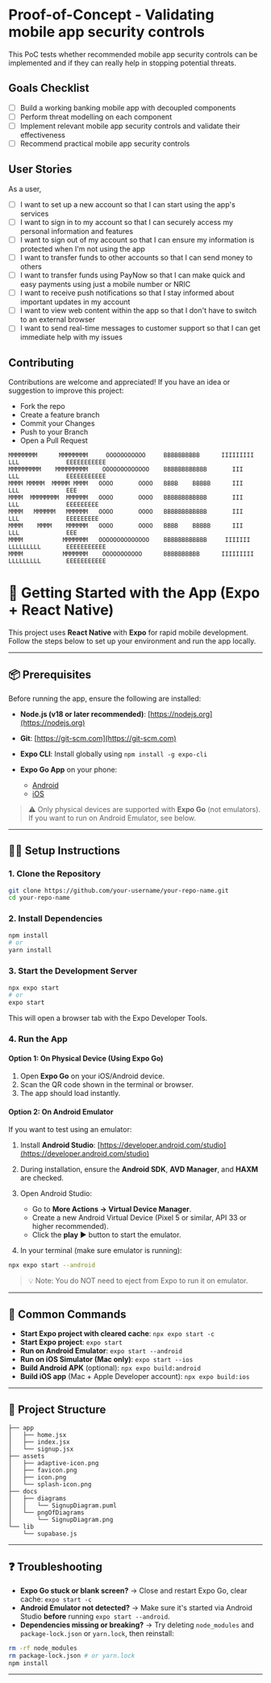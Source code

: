# Proof-of-Concept - Validating mobile app security controls

This PoC tests whether recommended mobile app security controls can be implemented and if they can really help in stopping potential threats.

## Goals Checklist

- [ ] Build a working banking mobile app with decoupled components
- [ ] Perform threat modelling on each component
- [ ] Implement relevant mobile app security controls and validate their effectiveness
- [ ] Recommend practical mobile app security controls

## User Stories

As a user,

- [ ] I want to set up a new account so that I can start using the app's services
- [ ] I want to sign in to my account so that I can securely access my personal information and features
- [ ] I want to sign out of my account so that I can ensure my information is protected when I'm not using the app
- [ ] I want to transfer funds to other accounts so that I can send money to others
- [ ] I want to transfer funds using PayNow so that I can make quick and easy payments using just a mobile number or NRIC
- [ ] I want to receive push notifications so that I stay informed about important updates in my account
- [ ] I want to view web content within the app so that I don't have to switch to an external browser
- [ ] I want to send real-time messages to customer support so that I can get immediate help with my issues

## Contributing

Contributions are welcome and appreciated! If you have an idea or suggestion to improve this project:

- Fork the repo
- Create a feature branch
- Commit your Changes
- Push to your Branch
- Open a Pull Request

```
MMMMMMMM      MMMMMMMM     OOOOOOOOOOO     BBBBBBBBBB      IIIIIIIII      LLL             EEEEEEEEEEE
MMMMMMMMM    MMMMMMMMM    OOOOOOOOOOOOO    BBBBBBBBBBBB       III         LLL             EEEEEEEEEEE
MMMM MMMMM  MMMMM MMMM   OOOO       OOOO   BBBB    BBBBB      III         LLL             EEE
MMMM  MMMMMMMM  MMMMMM   OOOO       OOOO   BBBBBBBBBBBB       III         LLL             EEEEEEEEE
MMMM   MMMMMM   MMMMMM   OOOO       OOOO   BBBBBBBBBBBB       III         LLL             EEEEEEEEE
MMMM    MMMM    MMMMMM   OOOO       OOOO   BBBB    BBBBB      III         LLL             EEE
MMMM           MMMMMMM   OOOOOOOOOOOOOO    BBBBBBBBBBBB     IIIIIII       LLLLLLLLL       EEEEEEEEEEE
MMMM           MMMMMMM    OOOOOOOOOOO      BBBBBBBBBB      IIIIIIIII      LLLLLLLLL       EEEEEEEEEEE

```

# 🚀 Getting Started with the App (Expo + React Native)

This project uses **React Native** with **Expo** for rapid mobile development. Follow the steps below to set up your environment and run the app locally.

---

## 📦 Prerequisites

Before running the app, ensure the following are installed:

- **Node.js (v18 or later recommended)**: [https://nodejs.org](https://nodejs.org)
- **Git**: [https://git-scm.com](https://git-scm.com)
- **Expo CLI**: Install globally using `npm install -g expo-cli`
- **Expo Go App** on your phone:

  - [Android](https://play.google.com/store/apps/details?id=host.exp.exponent)
  - [iOS](https://apps.apple.com/app/expo-go/id982107779)

> ⚠️ Only physical devices are supported with **Expo Go** (not emulators). If you want to run on Android Emulator, see below.

---

## 🧑‍💻 Setup Instructions

### 1. Clone the Repository

```bash
git clone https://github.com/your-username/your-repo-name.git
cd your-repo-name
```

### 2. Install Dependencies

```bash
npm install
# or
yarn install
```

### 3. Start the Development Server

```bash
npx expo start
# or
expo start
```

This will open a browser tab with the Expo Developer Tools.

### 4. Run the App

#### Option 1: On Physical Device (Using Expo Go)

1. Open **Expo Go** on your iOS/Android device.
2. Scan the QR code shown in the terminal or browser.
3. The app should load instantly.

#### Option 2: On Android Emulator

If you want to test using an emulator:

1. Install **Android Studio**: [https://developer.android.com/studio](https://developer.android.com/studio)
2. During installation, ensure the **Android SDK**, **AVD Manager**, and **HAXM** are checked.
3. Open Android Studio:

   - Go to **More Actions → Virtual Device Manager**.
   - Create a new Android Virtual Device (Pixel 5 or similar, API 33 or higher recommended).
   - Click the **play** ▶️ button to start the emulator.

4. In your terminal (make sure emulator is running):

```bash
npx expo start --android
```

> 💡 Note: You do NOT need to eject from Expo to run it on emulator.

---

## 🔄 Common Commands

- **Start Expo project with cleared cache**: `npx expo start -c`
- **Start Expo project**: `expo start`
- **Run on Android Emulator**: `expo start --android`
- **Run on iOS Simulator (Mac only)**: `expo start --ios`
- **Build Android APK** (optional): `npx expo build:android`
- **Build iOS app** (Mac + Apple Developer account): `npx expo build:ios`

---

## 📁 Project Structure

```
├── app
│   ├── home.jsx
│   ├── index.jsx
│   └── signup.jsx
├── assets
│   ├── adaptive-icon.png
│   ├── favicon.png
│   ├── icon.png
│   └── splash-icon.png
├── docs
│   ├── diagrams
│   │   └── SignupDiagram.puml
│   └── pngOfDiagrams
│       └── SignupDiagram.png
└── lib
    └── supabase.js
```

---

## ❓ Troubleshooting

- **Expo Go stuck or blank screen?** → Close and restart Expo Go, clear cache: `expo start -c`
- **Android Emulator not detected?** → Make sure it's started via Android Studio **before** running `expo start --android`.
- **Dependencies missing or breaking?** → Try deleting `node_modules` and `package-lock.json` or `yarn.lock`, then reinstall:

```bash
rm -rf node_modules
rm package-lock.json # or yarn.lock
npm install
```

---
